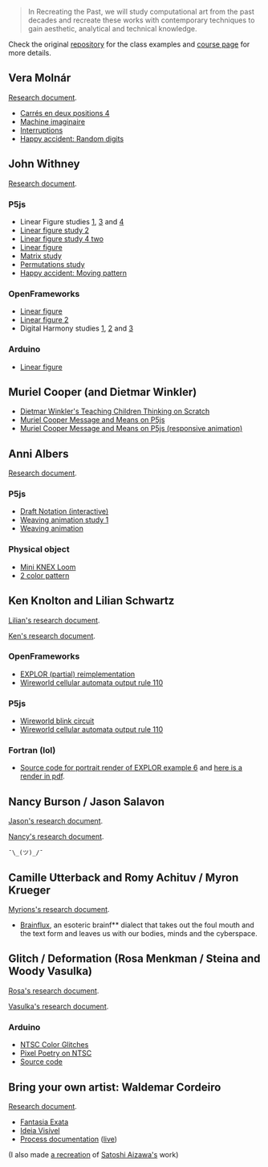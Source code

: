 > In Recreating the Past, we will study computational art from the past decades and recreate these works with contemporary techniques to gain aesthetic, analytical and technical knowledge.

Check the original [repository](https://github.com/ofZach/RTP_SFPC_SUMMER20) for the class examples and [course page](https://sfpc.io/recreatingthepast-spring2020/) for more details.

## Vera Molnár

[Research document](research/Vera_Molnár).

- [Carrés en deux positions 4](p5js/vera-moln-rcarr-s-en-deux-positions-4/dist)
- [Machine imaginaire](p5js/vera-moln-rimaginary-machine/dist)
- [Interruptions](p5js/vera-moln-rinterruptions/dist)
- [Happy accident: Random digits](p5js/random-digits-animation/dist)

## John Withney

[Research document](research/John_Whitney).

### P5js

- Linear Figure studies [1](p5js/john-withneylinear-figure-1/dist), [3](p5js/john-withneylinear-figure-3/dist) and [4](p5js/john-withneylinear-figure-4-random/dist)
- [Linear figure study 2](p5js/john-withneylinear-figure-2/dist)
- [Linear figure study 4 two](p5js/john-withneylinear-figure-4-two/dist)
- [Linear figure](p5js/john-withneylinear-figure/dist)
- [Matrix study](p5js/john-withneymatrix-study-1/dist)
- [Permutations study](p5js/john-withneypermutations/dist)
- [Happy accident: Moving pattern](https://www.youtube.com/watch?v=T2r_tBrxVjs)

### OpenFrameworks

- [Linear figure](openframeworks/john-withney-linear-figure)
- [Linear figure 2](openframeworks/john-withneylinear-figure-2)
- Digital Harmony studies [1](openframeworks/john-withney-digital-harmony-1), [2](openframeworks/john-withney-digital-harmony-2) and [3](openframeworks/john-withney-digital-harmony-3)

### Arduino

- [Linear figure](arduino/john-withney-linear-figure)

## Muriel Cooper (and Dietmar Winkler)

- [Dietmar Winkler's Teaching Children Thinking on Scratch](https://scratch.mit.edu/projects/404039785/)
- [Muriel Cooper Message and Means on P5js](p5js/muriel-coopermeans-and-message/dist)
- [Muriel Cooper Message and Means on P5js (responsive animation)](p5js/muriel-coopermeans-and-meaning-responsive/dist)

## Anni Albers

[Research document](research/Anni_Albers).

### P5js
- [Draft Notation (interactive)](p5js/anni-albersdraft-notation/dist)
- [Weaving animation study 1](p5js/weaving-animation-study-1/dist)
- [Weaving animation](p5js/weaving-animation-study-2/dist)

### Physical object

- [Mini KNEX Loom](objects/miniloom1.jpg)
- [2 color pattern](objects/pattern_weaving.jpg)

## Ken Knolton and Lilian Schwartz

[Lilian's research document](research/Lillian_Schwartz).

[Ken's research document](research/Ken_Knowlton).

### OpenFrameworks

- [EXPLOR (partial) reimplementation](openframeworks/EXPLOR)
- [Wireworld cellular automata output rule 110](openframeworks/wireworld)

### P5js

- [Wireworld blink circuit](p5js/cellular-automata-wireworld-1/dist)
- [Wireworld cellular automata output rule 110](p5js/cellular-automatawireworld-rule-110/dist)

### Fortran (lol)

- [Source code for portrait render of EXPLOR example 6](https://github.com/murilopolese/explor/blob/master/examples/example6_1.explor) and [here is a render in pdf](https://github.com/murilopolese/RTP_SFPC_SUMMER20/blob/master/openframeworks/EXPLOR/example6_1.pdf).

## Nancy Burson / Jason Salavon

[Jason's research document](research/Jason_Salavon).

[Nancy's research document](research/Nancy_Burson).

`¯\_(ツ)_/¯`

## Camille Utterback and Romy Achituv / Myron Krueger

[Myrions's research document](research/Myrion_Krueger).

- [Brainflux](objects/BRAINFLUX.pdf), an esoteric brainf** dialect that takes out the foul mouth and the text form and leaves us with our bodies, minds and the cyberspace.

## Glitch / Deformation (Rosa Menkman / Steina and Woody Vasulka)

[Rosa's research document](research/Rosa_Menkman).

[Vasulka's research document](research/Woody_and_Steina_Vasulka).

### Arduino

- [NTSC Color Glitches](https://www.youtube.com/watch?v=5xNUvFZrUEE)
- [Pixel Poetry on NTSC](https://www.youtube.com/watch?v=V1CWwLJ93Tg)
- [Source code](arduino/esp_8_bit)

## Bring your own artist: Waldemar Cordeiro

[Research document](research/Waldemar_Cordeiro).

- [Fantasia Exata](p5js/waldemar-cordeirofantasia-exata-1/dist)
- [Ideia Visível](p5js/waldemar-cordeiroideia-visivel/dist)
- [Process documentation](objects/Recriando_Waldemar_Cordeiro.pdf) ([live](https://docs.google.com/presentation/d/1oZKqfZcPlffNerq9TVY6gtqxfmuuQ71iDdg3lt-sCRc/edit?usp=sharing))

(I also made [a recreation](p5js/satoshi-aizawa/dist) of [Satoshi Aizawa's](https://twitter.com/satoshi_aizawa/status/1236958279395430405) work)
